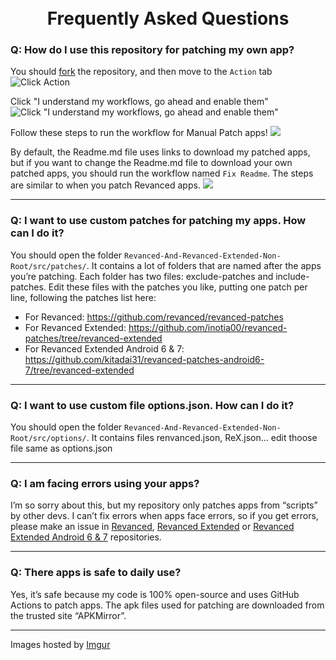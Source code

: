 <h1 align="center">
  <br>
      Frequently Asked Questions
  <br>
</h1>

### Q: How do I use this repository for patching my own app?

You should [fork](https://github.com/FiorenMas/Revanced-And-Revanced-Extended-Non-Root/fork) the repository, and then move to the `Action` tab
![Click Action](https://i.imgur.com/GewSCbi.png)

Click "I understand my workflows, go ahead and enable them"
![Click "I understand my workflows, go ahead and enable them"](https://i.imgur.com/OjI1Pxa.png)

Follow these steps to run the workflow for Manual Patch apps!
![](https://i.imgur.com/qFoOyxl.png)

By default, the Readme.md file uses links to download my patched apps, but if you want to change the Readme.md file to download your own patched apps, you should run the workflow named `Fix Readme`. The steps are similar to when you patch Revanced apps.
![](https://i.imgur.com/pMjwc3S.png)

---

### Q: I want to use custom patches for patching my apps. How can I do it?

You should open the folder `Revanced-And-Revanced-Extended-Non-Root/src/patches/`. It contains a lot of folders that are named after the apps you’re patching. Each folder has two files: exclude-patches and include-patches. Edit these files with the patches you like, putting one patch per line, following the patches list here:

* For Revanced: https://github.com/revanced/revanced-patches
* For Revanced Extended: https://github.com/inotia00/revanced-patches/tree/revanced-extended
* For Revanced Extended Android 6 & 7: https://github.com/kitadai31/revanced-patches-android6-7/tree/revanced-extended

---

### Q: I want to use custom file options.json. How can I do it?

You should open the folder `Revanced-And-Revanced-Extended-Non-Root/src/options/`. It contains files renvanced.json, ReX.json... edit thoose file same as options.json

---

### Q: I am facing errors using your apps?

I’m so sorry about this, but my repository only patches apps from “scripts” by other devs. I can’t fix errors when apps face errors, so if you get errors, please make an issue in [Revanced](https://github.com/revanced/revanced-patches), [Revanced Extended](https://github.com/inotia00/revanced-patches/tree/revanced-extended) or [Revanced Extended Android 6 & 7](https://github.com/kitadai31/revanced-patches-android6-7/tree/revanced-extended) repositories.

---

### Q: There apps is safe to daily use?

Yes, it’s safe because my code is 100% open-source and uses GitHub Actions to patch apps. The apk files used for patching are downloaded from the trusted site “APKMirror”.

----
Images hosted by [Imgur](https://imgur.com/a/45Cc9hv)
